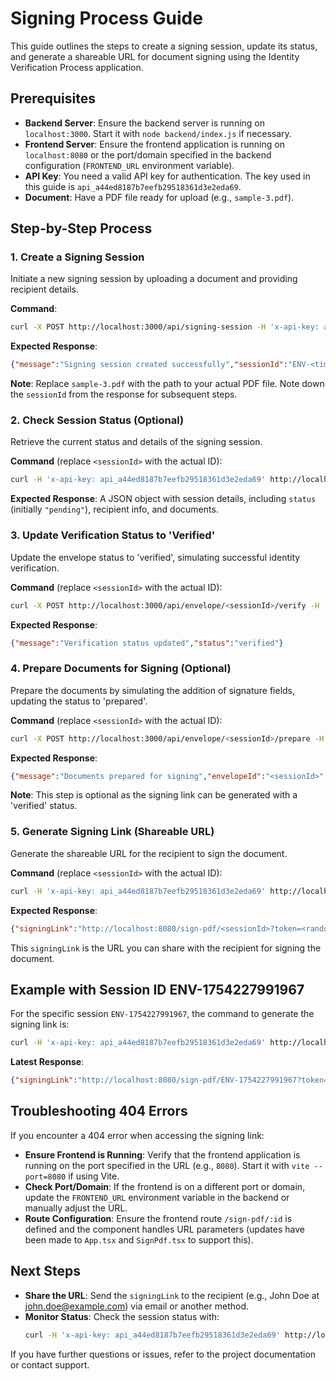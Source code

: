 # Signing Process Guide

This guide outlines the steps to create a signing session, update its status, and generate a shareable URL for document signing using the Identity Verification Process application.

## Prerequisites

- **Backend Server**: Ensure the backend server is running on `localhost:3000`. Start it with `node backend/index.js` if necessary.
- **Frontend Server**: Ensure the frontend application is running on `localhost:8080` or the port/domain specified in the backend configuration (`FRONTEND_URL` environment variable).
- **API Key**: You need a valid API key for authentication. The key used in this guide is `api_a44ed8187b7eefb29518361d3e2eda69`.
- **Document**: Have a PDF file ready for upload (e.g., `sample-3.pdf`).

## Step-by-Step Process

### 1. Create a Signing Session

Initiate a new signing session by uploading a document and providing recipient details.

**Command**:
```bash
curl -X POST http://localhost:3000/api/signing-session -H 'x-api-key: api_a44ed8187b7eefb29518361d3e2eda69' -F 'recipientName=Jeevanantham' -F 'recipientEmail=jeevanantham.v26@gmail.com.com' -F 'documents=@sample-3.pdf'
```

**Expected Response**:
```json
{"message":"Signing session created successfully","sessionId":"ENV-<timestamp>","recipientId":<id>,"documentUrls":["https://vercel-blob-simulated/<timestamp>-sample-3.pdf"],"expiresAt":"YYYY-MM-DDTHH:MM:SS.SSSZ"}
```

**Note**: Replace `sample-3.pdf` with the path to your actual PDF file. Note down the `sessionId` from the response for subsequent steps.

### 2. Check Session Status (Optional)

Retrieve the current status and details of the signing session.

**Command** (replace `<sessionId>` with the actual ID):
```bash
curl -H 'x-api-key: api_a44ed8187b7eefb29518361d3e2eda69' http://localhost:3000/api/signing-session/<sessionId>
```

**Expected Response**: A JSON object with session details, including `status` (initially `"pending"`), recipient info, and documents.

### 3. Update Verification Status to 'Verified'

Update the envelope status to 'verified', simulating successful identity verification.

**Command** (replace `<sessionId>` with the actual ID):
```bash
curl -X POST http://localhost:3000/api/envelope/<sessionId>/verify -H 'x-api-key: api_a44ed8187b7eefb29518361d3e2eda69' -H 'Content-Type: application/json' -d '{"nameVerified": true, "faceVerified": true}'
```

**Expected Response**:
```json
{"message":"Verification status updated","status":"verified"}
```

### 4. Prepare Documents for Signing (Optional)

Prepare the documents by simulating the addition of signature fields, updating the status to 'prepared'.

**Command** (replace `<sessionId>` with the actual ID):
```bash
curl -X POST http://localhost:3000/api/envelope/<sessionId>/prepare -H 'x-api-key: api_a44ed8187b7eefb29518361d3e2eda69'
```

**Expected Response**:
```json
{"message":"Documents prepared for signing","envelopeId":"<sessionId>","preparedDocuments":[{"id":<id>,"filename":"sample-3.pdf"}]}
```

**Note**: This step is optional as the signing link can be generated with a 'verified' status.

### 5. Generate Signing Link (Shareable URL)

Generate the shareable URL for the recipient to sign the document.

**Command** (replace `<sessionId>` with the actual ID):
```bash
curl -H 'x-api-key: api_a44ed8187b7eefb29518361d3e2eda69' http://localhost:3000/api/envelope/<sessionId>/signing-link
```

**Expected Response**:
```json
{"signingLink":"http://localhost:8080/sign-pdf/<sessionId>?token=<random-token>","expiresAt":"YYYY-MM-DDTHH:MM:SS.SSSZ"}
```

This `signingLink` is the URL you can share with the recipient for signing the document.

## Example with Session ID ENV-1754227991967

For the specific session `ENV-1754227991967`, the command to generate the signing link is:

```bash
curl -H 'x-api-key: api_a44ed8187b7eefb29518361d3e2eda69' http://localhost:3000/api/envelope/ENV-1754227991967/signing-link
```

**Latest Response**:
```json
{"signingLink":"http://localhost:8080/sign-pdf/ENV-1754227991967?token=511cf9c52d7fa834865a044f47928bd4","expiresAt":"2025-08-04T13:44:52.066Z"}
```

## Troubleshooting 404 Errors

If you encounter a 404 error when accessing the signing link:

- **Ensure Frontend is Running**: Verify that the frontend application is running on the port specified in the URL (e.g., `8080`). Start it with `vite --port=8080` if using Vite.
- **Check Port/Domain**: If the frontend is on a different port or domain, update the `FRONTEND_URL` environment variable in the backend or manually adjust the URL.
- **Route Configuration**: Ensure the frontend route `/sign-pdf/:id` is defined and the component handles URL parameters (updates have been made to `App.tsx` and `SignPdf.tsx` to support this).

## Next Steps

- **Share the URL**: Send the `signingLink` to the recipient (e.g., John Doe at john.doe@example.com) via email or another method.
- **Monitor Status**: Check the session status with:
  ```bash
  curl -H 'x-api-key: api_a44ed8187b7eefb29518361d3e2eda69' http://localhost:3000/api/signing-session/ENV-1754227991967
  ```

If you have further questions or issues, refer to the project documentation or contact support. 